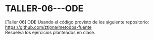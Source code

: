 # TALLER-06---ODE
 [Taller 06] ODE 
 Usando el código provisto de los siguiente repositorio:  
 https://github.com/ztjona/metodos-fuente  
 Resuelva los ejercicios planteados en clase. 
